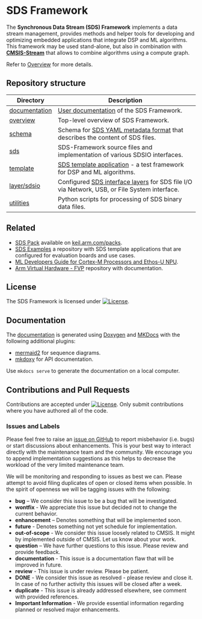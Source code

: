 # SDS Framework

The **Synchronous Data Stream (SDS) Framework** implements a data stream management, provides methods and helper tools for developing and optimizing embedded applications that integrate DSP and ML algorithms. This framework may be used stand-alone, but also in combination with [**CMSIS-Stream**](https://github.com/ARM-software/CMSIS-Stream) that allows to combine algorithms using a compute graph.

Refer to [Overview](./overview/README.md) for more details.

## Repository structure

Directory                         | Description
----------------------------------|-------------------------------
[documentation](./documentation/) | [User documentation](https://arm-software.github.io/SDS-Framework/main/index.html) of the SDS Framework.
[overview](./overview)            | Top-level overview of SDS Framework.
[schema](./schema)                | Schema for [SDS YAML metadata format](https://arm-software.github.io/SDS-Framework/main/theory.html#yaml-metadata-format) that describes the content of SDS files.
[sds](./sds)                      | SDS-Framework source files and implementation of various SDSIO interfaces.
[template](./template)            | [SDS template application](https://arm-software.github.io/SDS-Framework/main/template.html) - a test framework for DSP and ML algorithms.
[layer/sdsio](./layer/sdsio)      | Configured [SDS interface layers](https://arm-software.github.io/SDS-Framework/main/sdsio.html) for SDS file I/O via Network, USB, or File System interface.
[utilities](./utilities)          | Python scripts for processing of SDS binary data files.

## Related

- [SDS Pack](https://www.keil.arm.com/packs/sds-arm) available on [keil.arm.com/packs](https://www.keil.arm.com/packs).
- [SDS Examples](https://github.com/Arm-Examples/sds-examples) a repository with SDS template applications that are configured for evaluation boards and use cases.
- [ML Developers Guide for Cortex-M Processors and Ethos-U NPU](https://developer.arm.com/documentation/109267).
- [Arm Virtual Hardware - FVP](https://github.com/arm-software/avh) repository with documentation.

## License

The SDS Framework is licensed under [![License](https://img.shields.io/github/license/arm-software/sds-framework?label)](https://github.com/ARM-software/sds-framework/blob/main/LICENSE).

## Documentation

The [documentation](https://arm-software.github.io/SDS-Framework/main/index.html) is generated using [Doxygen](https://www.doxygen.nl/) and [MKDocs](https://www.mkdocs.org/) with the following additional plugins:

- [mermaid2](https://mkdocs-mermaid2.readthedocs.io/en/latest/) for sequence diagrams.
- [mkdoxy](https://pypi.org/project/mkdoxy) for API documentation.

Use `mkdocs serve` to generate the documentation on a local computer.

## Contributions and Pull Requests

Contributions are accepted under [![License](https://img.shields.io/github/license/arm-software/CMSIS_6?label)](https://github.com/ARM-software/CMSIS_6/blob/main/LICENSE). Only submit contributions where you have authored all of the code.

### Issues and Labels

Please feel free to raise an [issue on GitHub](https://github.com/ARM-software/sds-framework/issues)
to report misbehavior (i.e. bugs) or start discussions about enhancements. This
is your best way to interact directly with the maintenance team and the community.
We encourage you to append implementation suggestions as this helps to decrease the
workload of the very limited maintenance team.

We will be monitoring and responding to issues as best we can.
Please attempt to avoid filing duplicates of open or closed items when possible.
In the spirit of openness we will be tagging issues with the following:

- **bug** – We consider this issue to be a bug that will be investigated.
- **wontfix** - We appreciate this issue but decided not to change the current behavior.
- **enhancement** – Denotes something that will be implemented soon.
- **future** - Denotes something not yet schedule for implementation.
- **out-of-scope** - We consider this issue loosely related to CMSIS. It might by implemented outside of CMSIS. Let us know about your work.
- **question** – We have further questions to this issue. Please review and provide feedback.
- **documentation** - This issue is a documentation flaw that will be improved in future.
- **review** - This issue is under review. Please be patient.
- **DONE** - We consider this issue as resolved - please review and close it. In case of no further activity this issues will be closed after a week.
- **duplicate** - This issue is already addressed elsewhere, see comment with provided references.
- **Important Information** - We provide essential information regarding planned or resolved major enhancements.
